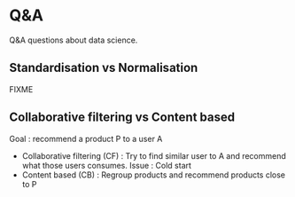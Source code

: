 # Q&A
Q&A questions about data science.


## Standardisation vs Normalisation
FIXME

## Collaborative filtering vs Content based
Goal : recommend a product P to a user A

- Collaborative filtering (CF) : Try to  find similar user to A and recommend what those users consumes.
Issue : Cold start
- Content based (CB) :  Regroup products and recommend products close to P
